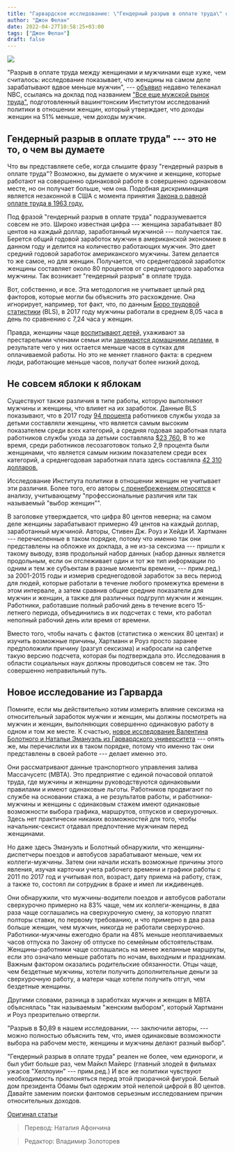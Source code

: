 ```yaml
---
title: "Гарвардское исследование: \"Гендерный разрыв в оплате труда\" объясняется исключительно выбором работы мужчинами и женщинами"
author: "Джон Фелан"
date: 2022-04-27T10:58:25+03:00
tags: ["Джон Фелан"]
draft: false
---
```


![](https://fee.org/media/31998/harvard-university.jpg?anchor=center&mode=crop&width=900&format=webp&rnd=131971363660000000)

"Разрыв в оплате труда между женщинами и мужчинами еще хуже, чем считалось: исследование показывает, что женщины на самом деле зарабатывают вдвое меньше мужчин", --- [объявил](https://www.nbcnews.com/business/business-news/gender-pay-gap-worse-thought-study-shows-women-actually-earn-n941626) недавно телеканал NBC, ссылаясь на доклад под названием ["Все еще мужской рынок труда",](https://iwpr.org/wp-content/uploads/2018/11/C474_IWPR-Still-a-Mans-Labor-Market-update-2018-1.pdf) подготовленный вашингтонским Институтом исследований политики в отношении женщин, который утверждает, что доходы женщин на 51% меньше, чем доходы мужчин.

## Гендерный разрыв в оплате труда" --- это не то, о чем вы думаете

Что вы представляете себе, когда слышите фразу "гендерный разрыв в оплате труда"? Возможно, вы думаете о мужчине и женщине, которые работают на совершенно одинаковой работе в совершенно одинаковом месте, но он получает больше, чем она. Подобная дискриминация является незаконной в США с момента принятия [Закона о равной оплате труда в 1963 году.](https://en.wikipedia.org/wiki/Equal_Pay_Act_of_1963)

Под фразой "гендерный разрыв в оплате труда" подразумевается совсем не это. Широко известная цифра --- женщина зарабатывает 80 центов на каждый доллар, заработанный мужчиной --- получается так. Берется общий годовой заработок мужчин в американской экономике в данном году и делится на количество работающих мужчин. Это дает средний годовой заработок американского мужчины. Затем делается то же самое, но для женщин. Получается, что среднегодовой заработок женщины составляет около 80 процентов от среднегодового заработка мужчины. Так возникает "гендерный разрыв" в оплате труда.

Вот, собственно, и все. Эта методология не учитывает целый ряд факторов, которые могли бы объяснить это расхождение. Она игнорирует, например, тот факт, что, по данным [Бюро трудовой статистики](https://www.bls.gov/news.release/atus.t04.htm) (BLS), в 2017 году мужчины работали в среднем 8,05 часа в день по сравнению с 7,24 часа у женщин.

Правда, женщины чаще [воспитывают детей,](https://fivethirtyeight.com/features/every-day-your-mom-wasted-90-minutes-of-her-life-on-you-so-get-her-a-present/) ухаживают за престарелыми членами семьи или [занимаются домашними делами,](https://fivethirtyeight.com/features/internationally-women-still-spend-more-time-doing-chores/) в результате чего у них остается меньше часов в сутках для оплачиваемой работы. Но это не меняет главного факта: в среднем люди, работающие меньше часов, получат более низкий доход.

## Не совсем яблоки к яблокам

Существуют также различия в типе работы, которую выполняют мужчины и женщины, что влияет на их заработок. Данные BLS показывают, что в 2017 году [94 процента](https://www.bls.gov/cps/cpsaat18.htm) работников службы ухода за детьми составляли женщины, что является самым высоким показателем среди всех категорий, а средняя годовая заработная плата работников службы ухода за детьми составляла [$23 760.](https://www.bls.gov/oes/2017/may/oes399011.htm) В то же время, среди работников лесозаготовок только 2,9 процента были женщинами, что является самым низким показателем среди всех категорий, а среднегодовая заработная плата здесь составляла [42 310 долларов.](https://www.bls.gov/oes/2017/may/naics4_113300.htm)

Исследование Института политики в отношении женщин не учитывает эти различия. Более того, его авторы [с пренебрежением относятся](https://iwpr.org/women-earn-just-half-of-what-men-earn-over-15-years-2/) к анализу, учитывающему "профессиональные различия или так называемый "выбор женщин"".

В заголовке утверждается, что цифра 80 центов неверна; на самом деле женщины зарабатывают примерно 49 центов на каждый доллар, заработанный мужчиной. Авторы, Стивен Дж. Роуз и Хейди И. Хартманн --- перечисленные в таком порядке, потому что именно так они представлены на обложке их доклада, а не из-за сексизма --- пришли к такому выводу, взяв продольный набор данных (набор данных является продольным, если он отслеживает один и тот же тип информации по одним и тем же субъектам в разные моменты времени, --- прим.ред.) за 2001-2015 годы и измерив среднегодовой заработок за весь период для людей, которые работали в течение любого промежутка времени в этом интервале, а затем сравнив общие средние показатели для мужчин и женщин, а также для различных подгрупп мужчин и женщин. Работники, работавшие полный рабочий день в течение всего 15-летнего периода, объединились в их подсчетах с теми, кто работал неполный рабочий день или время от времени.

Вместо того, чтобы начать с фактов (статистика о женских 80 центах) и изучить возможные причины, Хартманн и Роуз просто заранее предположили причину (разгул сексизма) и набросали на салфетке такую версию подсчета, которая бы подтверждала это. Исследования в области социальных наук должны проводиться совсем не так. Это совершенно неправильный путь.

## Новое исследование из Гарварда

Помните, если мы действительно хотим измерить влияние сексизма на относительный заработок мужчин и женщин, мы должны посмотреть на мужчин и женщин, выполняющих совершенно одинаковую работу в одном и том же месте. К счастью, [новое исследование Валентина Болотного и Натальи Эмануэль из Гарвардского университета](https://scholar.harvard.edu/files/bolotnyy/files/be_gendergap.pdf) --- опять же, мы перечислили их в таком порядке, потому что именно так они представлены в своей работе ---  делает именно это.

Они рассматривают данные транспортного управления залива Массачусетс (MBTA). Это предприятие с единой почасовой оплатой труда, где мужчины и женщины руководствуются одинаковыми правилами и имеют одинаковые льготы. Работников продвигают по службе на основании стажа, а не результатов работы, и работники-мужчины и женщины с одинаковым стажем имеют одинаковые возможности выбора графика, маршрутов, отпусков и сверхурочных. Здесь нет практически никаких возможностей для того, чтобы начальник-сексист отдавал предпочтение мужчинам перед женщинами.

Но даже здесь Эмануэль и Болотный обнаружили, что женщины-диспетчеры поездов и автобусов зарабатывают меньше, чем их коллеги-мужчины. Затем они начали искать возможные причины этого явления, изучая карточки учета рабочего времени и графики работы с 2011 по 2017 год и учитывая пол, возраст, дату приема на работу, стаж, а также то, состоял ли сотрудник в браке и имел ли иждивенцев.

Они обнаружили, что мужчины-водители поездов и автобусов работали сверхурочно примерно на 83% чаще, чем их коллеги-женщины, в два раза чаще соглашались на сверхурочную смену, за которую платят полторы ставки, по первому требованию, и что примерно в два раза больше женщин, чем мужчин, никогда не работали сверхурочно. Работники-мужчины ежегодно брали на 48% меньше неоплачиваемых часов отпуска по Закону об отпуске по семейным обстоятельствам. Женщины-работники чаще соглашались на менее желанные маршруты, если это означало меньше работать по ночам, выходным и праздникам. Важным фактором оказались родительские обязанности. Отцы чаще, чем бездетные мужчины, хотели получить дополнительные деньги за сверхурочную работу, а матери чаще хотели получить отгул, чем бездетные женщины.

Другими словами, разница в заработках мужчин и женщин в MBTA объяснялась "так называемым "женским выбором", который Хартманн и Роуз презрительно отвергли.

"Разрыв в $0,89 в нашем исследовании, --- заключили авторы, --- можно полностью объяснить тем, что, имея одинаковые возможности выбора на рабочем месте, женщины и мужчины делают разный выбор".

"Гендерный разрыв в оплате труда" реален не более, чем единороги, и был убит больше раз, чем Майкл Майерс (главный злодей в фильмах ужасов "Хеллоуин" --- прим.ред.) И все же политики чувствуют необходимость преклоняться перед этой призрачной фигурой. Белый дом президента Обамы был одержим этой нелепой цифрой в 80 центов. Давайте заменим поиски фантомов серьезным исследованием причин относительных доходов.

[Оригинал статьи](https://fee.org/articles/harvard-study-gender-pay-gap-explained-entirely-by-work-choices-of-men-and-women/)

> Перевод: Наталия Афончина

> Редактор: Владимир Золоторев


